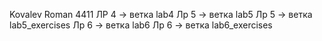 Kovalev Roman 4411
ЛР 4 -> ветка lab4
Лр 5 -> ветка lab5
Лр 5 -> ветка lab5_exercises
Лр 6 -> ветка lab6
Лр 6 -> ветка lab6_exercises
